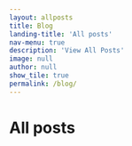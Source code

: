 ```yaml
---
layout: allposts
title: Blog
landing-title: 'All posts'
nav-menu: true
description: 'View All Posts'
image: null
author: null
show_tile: true
permalink: /blog/
---
```


<h1>All posts</h1>
